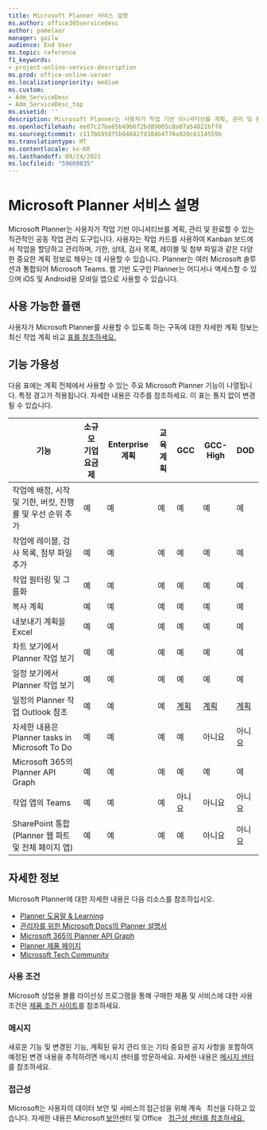 ```yaml
---
title: Microsoft Planner 서비스 설명
ms.author: office365servicedesc
author: pamelaar
manager: gailw
audience: End User
ms.topic: reference
f1_keywords:
- project-online-service-description
ms.prod: office-online-server
ms.localizationpriority: medium
ms.custom:
- Adm_ServiceDesc
- Adm_ServiceDesc_top
ms.assetid: ''
description: Microsoft Planner는 사용자가 작업 기반 이니셔티브를 계획, 관리 및 완료할 수 있는 직관적인 공동 작업 관리 도구입니다.
ms.openlocfilehash: ee07c27be65b49b6f2bd89005c8a07a54021bff0
ms.sourcegitcommit: c117bb958f5b94682fd384b4770a920c6114559b
ms.translationtype: MT
ms.contentlocale: ko-KR
ms.lasthandoff: 09/24/2021
ms.locfileid: "59669835"
---
```

# <a name="microsoft-planner-service-description"></a>Microsoft Planner 서비스 설명

Microsoft Planner는 사용자가 작업 기반 이니셔티브를 계획, 관리 및 완료할 수 있는 직관적인 공동 작업 관리 도구입니다. 사용자는 작업 카드를 사용하여 Kanban 보드에서 작업을 할당하고 관리하며, 기한, 상태, 검사 목록, 레이블 및 첨부 파일과 같은 다양한 중요한 계획 정보로 채우는 데 사용할 수 있습니다. Planner는 여러 Microsoft 솔루션과 통합되어 Microsoft Teams. 웹 기반 도구인 Planner는 어디서나 액세스할 수 있으며 iOS 및 Android용 모바일 앱으로 사용할 수 있습니다.

## <a name="available-plans"></a>사용 가능한 플랜

사용자가 Microsoft Planner를 사용할 수 있도록 하는 구독에 대한 자세한 계획 정보는 최신 작업 계획 비교 [표를 참조하세요.](https://go.microsoft.com/fwlink/?linkid=2139145)

## <a name="feature-availability"></a>기능 가용성

다음 표에는 계획 전체에서 사용할 수 있는 주요 Microsoft Planner 기능이 나열됩니다. 특정 경고가 적용됩니다. 자세한 내용은 각주를 참조하세요. 이 표는 통지 없이 변경될 수 있습니다.

| 기능  | 소규모 기업 요금제  | Enterprise 계획  | 교육 계획  | GCC  | GCC-High  | DOD  |
|----------|-----------------------|-------------------|------------------|------|-----------|------|
| 작업에 배정, 시작 및 기한, 버킷, 진행률 및 우선 순위 추가  | 예  | 예  | 예  | 예  | 예  | 예  |
| 작업에 레이블, 검사 목록, 첨부 파일 추가  | 예  | 예  | 예  | 예  | 예  | 예  |
| 작업 필터링 및 그룹화  | 예  | 예  | 예  | 예  | 예  | 예  |
| 복사 계획  | 예  | 예  | 예  | 예  | 예  | 예  |
| 내보내기 계획을 Excel  | 예  | 예  | 예  | 예  | 예  | 예  |
| 차트 보기에서 Planner 작업 보기  | 예  | 예  | 예  | 예  | 예  | 예  |
| 일정 보기에서 Planner 작업 보기  | 예  | 예  | 예  | 예  | 예  | 예  |
| 일정의 Planner 작업 Outlook 참조  | 예  | 예  | 예  | [계획](https://www.microsoft.com/microsoft-365/roadmap)  | [계획](https://www.microsoft.com/microsoft-365/roadmap)  | [계획](https://www.microsoft.com/microsoft-365/roadmap)  |
| 자세한 내용은 Planner tasks in Microsoft To Do  | 예  | 예  | 예  | 예  | 아니요  | 아니요  |
| Microsoft 365의 Planner API Graph  | 예  | 예  | 예  | 예  | 예  | 예  |
| 작업 앱의 Teams  | 예  | 예  | 예  | 아니요  | 아니요  | 아니요  |
| SharePoint 통합(Planner 웹 파트 및 전체 페이지 앱)  | 예  | 예  | 예  | 예  | 아니요  | 아니요  |

## <a name="learn-more"></a>자세한 정보

Microsoft Planner에 대한 자세한 내용은 다음 리소스를 참조하십시오.

- [Planner 도움말 &amp; Learning](https://support.microsoft.com/planner)
- [관리자를 위한 Microsoft Docs의 Planner 설명서](/office365/planner/planner-for-admins)
- [Microsoft 365의 Planner API Graph](/graph/planner-concept-overview)
- [Planner 제품 페이지](https://www.microsoft.com/microsoft-365/business/task-management-software)
- [Microsoft Tech Community](https://techcommunity.microsoft.com/t5/planner-blog/bg-p/PlannerBlog)

### <a name="licensing-terms"></a>사용 조건

Microsoft 상업용 볼륨 라이선싱 프로그램을 통해 구매한 제품 및 서비스에 대한 사용 조건은 [제품 조건 사이트](https://www.microsoft.com/licensing/terms/)를 참조하세요.

### <a name="messaging"></a>메시지

새로운 기능 및 변경된 기능, 계획된 유지 관리 또는 기타 중요한 공지 사항을 포함하여 예정된 변경 내용을 추적하려면 메시지 센터를 방문하세요. 자세한 내용은 [메시지 센터](/microsoft-365/admin/manage/message-center)를 참조하세요.

### <a name="accessibility"></a>접근성

Microsoft는 사용자의 데이터 보안 및 서비스의 [](https://www.microsoft.com/trust-center/compliance/accessibility)접근성을 위해 계속   최선을 다하고 있습니다. 자세한 내용은 Microsoft [보안](https://www.microsoft.com/trust-center)센터 및 Office    [접근성 센터를 참조하세요.](https://support.microsoft.com/office/office-accessibility-center-resources-for-people-with-disabilities-ecab0fcf-d143-4fe8-a2ff-6cd596bddc6d)
